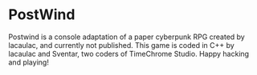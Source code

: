 PostWind
========

Postwind is a console adaptation of a paper cyberpunk RPG created by lacaulac, and currently not published.
This game is coded in C++ by lacaulac and Sventar, two coders of TimeChrome Studio.
Happy hacking and playing!
